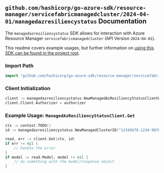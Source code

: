 
## `github.com/hashicorp/go-azure-sdk/resource-manager/servicefabricmanagedcluster/2024-04-01/managedazresiliencystatus` Documentation

The `managedazresiliencystatus` SDK allows for interaction with Azure Resource Manager `servicefabricmanagedcluster` (API Version `2024-04-01`).

This readme covers example usages, but further information on [using this SDK can be found in the project root](https://github.com/hashicorp/go-azure-sdk/tree/main/docs).

### Import Path

```go
import "github.com/hashicorp/go-azure-sdk/resource-manager/servicefabricmanagedcluster/2024-04-01/managedazresiliencystatus"
```


### Client Initialization

```go
client := managedazresiliencystatus.NewManagedAzResiliencyStatusClientWithBaseURI("https://management.azure.com")
client.Client.Authorizer = authorizer
```


### Example Usage: `ManagedAzResiliencyStatusClient.Get`

```go
ctx := context.TODO()
id := managedazresiliencystatus.NewManagedClusterID("12345678-1234-9876-4563-123456789012", "example-resource-group", "clusterName")

read, err := client.Get(ctx, id)
if err != nil {
	// handle the error
}
if model := read.Model; model != nil {
	// do something with the model/response object
}
```
